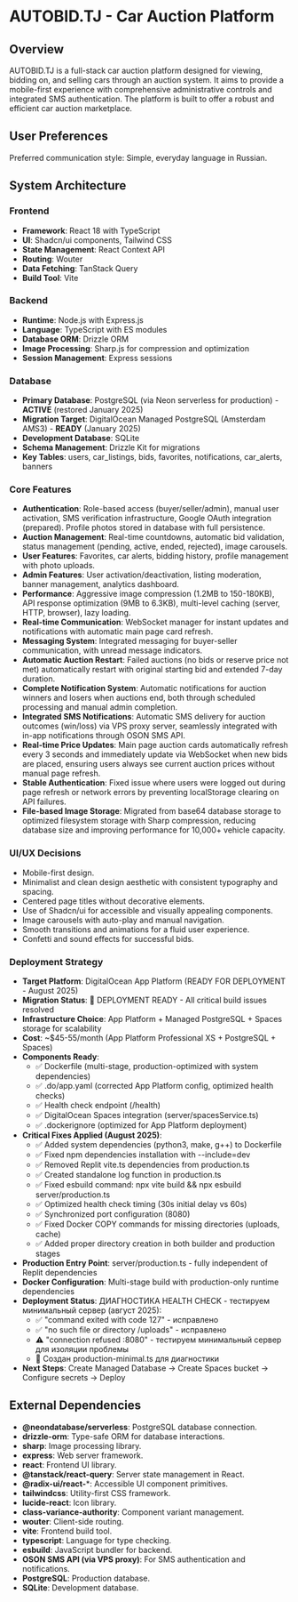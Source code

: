 # AUTOBID.TJ - Car Auction Platform

## Overview

AUTOBID.TJ is a full-stack car auction platform designed for viewing, bidding on, and selling cars through an auction system. It aims to provide a mobile-first experience with comprehensive administrative controls and integrated SMS authentication. The platform is built to offer a robust and efficient car auction marketplace.

## User Preferences

Preferred communication style: Simple, everyday language in Russian.

## System Architecture

### Frontend
- **Framework**: React 18 with TypeScript
- **UI**: Shadcn/ui components, Tailwind CSS
- **State Management**: React Context API
- **Routing**: Wouter
- **Data Fetching**: TanStack Query
- **Build Tool**: Vite

### Backend
- **Runtime**: Node.js with Express.js
- **Language**: TypeScript with ES modules
- **Database ORM**: Drizzle ORM
- **Image Processing**: Sharp.js for compression and optimization
- **Session Management**: Express sessions

### Database
- **Primary Database**: PostgreSQL (via Neon serverless for production) - **ACTIVE** (restored January 2025)
- **Migration Target**: DigitalOcean Managed PostgreSQL (Amsterdam AMS3) - **READY** (January 2025)
- **Development Database**: SQLite
- **Schema Management**: Drizzle Kit for migrations
- **Key Tables**: users, car_listings, bids, favorites, notifications, car_alerts, banners

### Core Features
- **Authentication**: Role-based access (buyer/seller/admin), manual user activation, SMS verification infrastructure, Google OAuth integration (prepared). Profile photos stored in database with full persistence.
- **Auction Management**: Real-time countdowns, automatic bid validation, status management (pending, active, ended, rejected), image carousels.
- **User Features**: Favorites, car alerts, bidding history, profile management with photo uploads.
- **Admin Features**: User activation/deactivation, listing moderation, banner management, analytics dashboard.
- **Performance**: Aggressive image compression (1.2MB to 150-180KB), API response optimization (9MB to 6.3KB), multi-level caching (server, HTTP, browser), lazy loading.
- **Real-time Communication**: WebSocket manager for instant updates and notifications with automatic main page card refresh.
- **Messaging System**: Integrated messaging for buyer-seller communication, with unread message indicators.
- **Automatic Auction Restart**: Failed auctions (no bids or reserve price not met) automatically restart with original starting bid and extended 7-day duration.
- **Complete Notification System**: Automatic notifications for auction winners and losers when auctions end, both through scheduled processing and manual admin completion.
- **Integrated SMS Notifications**: Automatic SMS delivery for auction outcomes (win/loss) via VPS proxy server, seamlessly integrated with in-app notifications through OSON SMS API.
- **Real-time Price Updates**: Main page auction cards automatically refresh every 3 seconds and immediately update via WebSocket when new bids are placed, ensuring users always see current auction prices without manual page refresh.
- **Stable Authentication**: Fixed issue where users were logged out during page refresh or network errors by preventing localStorage clearing on API failures.
- **File-based Image Storage**: Migrated from base64 database storage to optimized filesystem storage with Sharp compression, reducing database size and improving performance for 10,000+ vehicle capacity.

### UI/UX Decisions
- Mobile-first design.
- Minimalist and clean design aesthetic with consistent typography and spacing.
- Centered page titles without decorative elements.
- Use of Shadcn/ui for accessible and visually appealing components.
- Image carousels with auto-play and manual navigation.
- Smooth transitions and animations for a fluid user experience.
- Confetti and sound effects for successful bids.

### Deployment Strategy
- **Target Platform**: DigitalOcean App Platform (READY FOR DEPLOYMENT - August 2025)
- **Migration Status**: 🎯 DEPLOYMENT READY - All critical build issues resolved
- **Infrastructure Choice**: App Platform + Managed PostgreSQL + Spaces storage for scalability
- **Cost**: ~$45-55/month (App Platform Professional XS + PostgreSQL + Spaces)
- **Components Ready**: 
  - ✅ Dockerfile (multi-stage, production-optimized with system dependencies)
  - ✅ .do/app.yaml (corrected App Platform config, optimized health checks)
  - ✅ Health check endpoint (/health)
  - ✅ DigitalOcean Spaces integration (server/spacesService.ts)
  - ✅ .dockerignore (optimized for App Platform deployment)
- **Critical Fixes Applied (August 2025)**:
  - ✅ Added system dependencies (python3, make, g++) to Dockerfile
  - ✅ Fixed npm dependencies installation with --include=dev
  - ✅ Removed Replit vite.ts dependencies from production.ts
  - ✅ Created standalone log function in production.ts
  - ✅ Fixed esbuild command: npx vite build && npx esbuild server/production.ts
  - ✅ Optimized health check timing (30s initial delay vs 60s)
  - ✅ Synchronized port configuration (8080)
  - ✅ Fixed Docker COPY commands for missing directories (uploads, cache)
  - ✅ Added proper directory creation in both builder and production stages
- **Production Entry Point**: server/production.ts - fully independent of Replit dependencies
- **Docker Configuration**: Multi-stage build with production-only runtime dependencies
- **Deployment Status**: ДИАГНОСТИКА HEALTH CHECK - тестируем минимальный сервер (август 2025):
  - ✅ "command exited with code 127" - исправлено
  - ✅ "no such file or directory /uploads" - исправлено  
  - ⚠️ "connection refused :8080" - тестируем минимальный сервер для изоляции проблемы
  - 🔧 Создан production-minimal.ts для диагностики
- **Next Steps**: Create Managed Database → Create Spaces bucket → Configure secrets → Deploy

## External Dependencies

- **@neondatabase/serverless**: PostgreSQL database connection.
- **drizzle-orm**: Type-safe ORM for database interactions.
- **sharp**: Image processing library.
- **express**: Web server framework.
- **react**: Frontend UI library.
- **@tanstack/react-query**: Server state management in React.
- **@radix-ui/react-***: Accessible UI component primitives.
- **tailwindcss**: Utility-first CSS framework.
- **lucide-react**: Icon library.
- **class-variance-authority**: Component variant management.
- **wouter**: Client-side routing.
- **vite**: Frontend build tool.
- **typescript**: Language for type checking.
- **esbuild**: JavaScript bundler for backend.
- **OSON SMS API (via VPS proxy)**: For SMS authentication and notifications.
- **PostgreSQL**: Production database.
- **SQLite**: Development database.